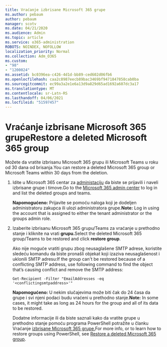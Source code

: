 ```yaml
---
title: Vraćanje izbrisane Microsoft 365 grupe
ms.author: pebaum
author: pebaum
manager: scotv
ms.date: 04/21/2020
ms.audience: Admin
ms.topic: article
ms.service: o365-administration
ROBOTS: NOINDEX, NOFOLLOW
localization_priority: Normal
ms.collection: Adm_O365
ms.custom:
- "98"
- "1200024"
ms.assetid: bc0396ea-c426-4d1d-bb89-ced602d06fb6
ms.openlocfilehash: caa2c8987eecb89bac3469bf9471847858cab0ba
ms.sourcegitcommit: ec99a3a2e1e6a13d9a829d65ad1692a607dc3a17
ms.translationtype: MT
ms.contentlocale: sr-Latn-RS
ms.lasthandoff: 04/06/2021
ms.locfileid: "51597457"
---
```

# <a name="restore-a-deleted-microsoft-365-group"></a><span data-ttu-id="469e6-102">Vraćanje izbrisane Microsoft 365 grupe</span><span class="sxs-lookup"><span data-stu-id="469e6-102">Restore a deleted Microsoft 365 group</span></span>

<span data-ttu-id="469e6-103">Možete da vratite izbrisanu Microsoft 365 grupu ili Microsoft Teams u roku od 30 dana od brisanja.</span><span class="sxs-lookup"><span data-stu-id="469e6-103">You can restore a deleted Microsoft 365 group or Microsoft Teams within 30 days from the deletion.</span></span>

1. <span data-ttu-id="469e6-104">Idite u Microsoft 365 centar za [administaciju](https://aka.ms/RestoreDeletedGroup) da biste se prijavili i naveli izbrisane grupe i timove.</span><span class="sxs-lookup"><span data-stu-id="469e6-104">Go to the [Microsoft 365 admin center](https://aka.ms/RestoreDeletedGroup) to log in and list the deleted groups and teams.</span></span>

    <span data-ttu-id="469e6-105">**Napomogućeno:** Prijavite se pomoću naloga koji je dodeljen administratoru zakupca ili ulozi administratora grupe.</span><span class="sxs-lookup"><span data-stu-id="469e6-105">**Note:** Log in using the account that is assigned to either the tenant administrator or the groups admin role.</span></span>

1. <span data-ttu-id="469e6-106">Izaberite izbrisanu Microsoft 365 grupu/Teams za vraćanje u prethodno stanje i kliknite na vrati **grupu.**</span><span class="sxs-lookup"><span data-stu-id="469e6-106">Select the deleted Microsoft 365 group/Teams to be restored and click **restore group**.</span></span>

    <span data-ttu-id="469e6-107">Ako nije moguće vratiti grupu zbog neusaglašene SMTP adrese, koristite sledeću komandu da biste pronašli objekat koji izaziva neusaglašenost i uklonili SMTP adresu:</span><span class="sxs-lookup"><span data-stu-id="469e6-107">If the group can't be restored because of a conflicting SMTP address, use following command to find the object that’s causing conflict and remove the SMTP address:</span></span>

    `Get-Recipient -Filter "EmailAddresses -eq '<conflictingsmtpaddress>'"`

    <span data-ttu-id="469e6-108">**Napomogućeno:** U nekim slučajevima može biti čak do 24 časa da grupe i svi njeni podaci budu vraćeni u prethodno stanje.</span><span class="sxs-lookup"><span data-stu-id="469e6-108">**Note:** In some cases, it might take as long as 24 hours for the group and all of its data to be restored.</span></span>

    <span data-ttu-id="469e6-109">Dodatne informacije ili da biste saznali kako da vratite grupe u prethodno stanje pomoću programa PowerShell potražite u članku Vraćanje [izbrisane Microsoft 365 grupe.](https://go.microsoft.com/fwlink/?linkid=867802)</span><span class="sxs-lookup"><span data-stu-id="469e6-109">For more info, or to learn how to restore groups using PowerShell, see [Restore a deleted Microsoft 365 group](https://go.microsoft.com/fwlink/?linkid=867802).</span></span>
